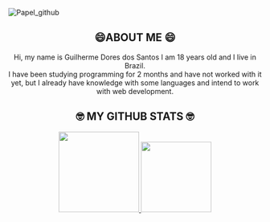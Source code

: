 ![Papel_github](https://user-images.githubusercontent.com/106843393/173702908-baccc6e9-cc06-4429-b0d7-35533044bcb1.png)
<div align="center">
  <h2> 😄ABOUT ME 😄</h2>
</div>
<div align="center">
Hi, my name is Guilherme Dores dos Santos I am 18 years old and I live in Brazil. 
  <div align="center">
    I have been studying programming for 2 months and have not worked with it yet, but I already have knowledge with some languages and intend to work with web development.
    </div>
</div>


<div align="center">
  <h2>🤓 MY GITHUB STATS 🤓</h2>
</div>
<div align="center">
  <a href="https://github.com/Guilherme-Santos-dev">
  <img height="160em" src="https://github-readme-stats.vercel.app/api?username=guilhermesantosdev&show_icons=true&theme=tokyonight&include_all_commits=true&count_private=true"/>
  <img height="140em" src="https://github-readme-stats.vercel.app/api/top-langs/?username=guilhermesantosdev&layout=compact&langs_count=7&theme=tokyonight"/>
</div>
